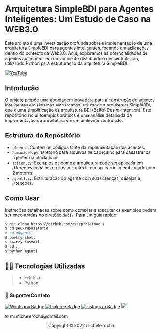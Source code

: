# Arquitetura SimpleBDI para Agentes Inteligentes: Um Estudo de Caso na WEB3.0

Este projeto é uma investigação profunda sobre a implementação de uma arquitetura SimpleBDI para agentes inteligentes, focando em aplicações dentro do contexto da Web3.0. Aqui, exploramos as potencialidades de agentes autônomos em um ambiente distribuído e descentralizado, utilizando Python para estruturação da arquitetura SimpleBDI.
  
<a href="https://youtu.be/KkcuBS6xCZU" target="_blank">
  <img src="https://img.shields.io/badge/-YouTube-%23FF0000?style=for-the-badge&logo=youtube&logoColor=white" alt="YouTube">
</a>

## Introdução

O projeto propõe uma abordagem inovadora para a construção de agentes inteligentes em sistemas embarcados, utilizando a arquitetura SimpleBDI, que é uma simplificação da arquitetura BDI (Belief-Desire-Intention). Este repositório inclui exemplos práticos e uma análise detalhada da implementação da arquitetura em um ambiente controlado.

## Estrutura do Repositório

- `uAgents`: Contém os códigos fonte da implementação dos agentes.
- `aumanaque.py`: Diretório para arquivos de cabeçalho para cadastrar os agentes na blockchain.
- `action.py`: Exemplos de como a arquitetura pode ser aplicada em diferentes cenários no nosso contexto em um carrinho embarcado com 2 motores.
- `agent1.py`: Extruturação do agente com suas crenças, desejos e intenções.

## Como Usar

Instruções detalhadas sobre como compilar e executar os exemplos podem ser encontradas no diretório `docs/`. Para um guia rápido:

```bash
$ git clone https://github.com/esseprojetoaqui
$ cd seu-repositorio
# cd uAgents
$ poetry shell
$ poetry install
$ cd ..
$ python agent1
```

## 👨‍💻 Tecnologias Utilizadas

> - Fetch.ia
> - Python


### 🤝 Suporte/Contato

[![Whatsapp Badge](https://img.shields.io/badge/WhatsApp-25D366?style=for-the-badge&logo=whatsapp&logoColor=white)](https://wa.me/5511951864397)
[![Linktree Badge](https://img.shields.io/badge/linktree-39E09B?style=for-the-badge&logo=linktree&logoColor=white)](https://linktr.ee/mrmichelerocha)
[![Instagram Badge](https://img.shields.io/badge/Instagram-E4405F?style=for-the-badge&logo=instagram&logoColor=white)](https://www.instagram.com/mr.michelerocha/?hl=pt-br)
  <a href="https://www.linkedin.com/in/enc-michele-rocha/" target="_blank"><img src="https://img.shields.io/badge/-LinkedIn-%230077B5?style=for-the-badge&logo=linkedin&logoColor=white" target="_blank"></a>  

✉ mr.michelerocha@gmail.com
<p align="center">Copyright © 2022 michele rocha</p>
